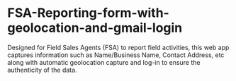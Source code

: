 # FSA-Reporting-form-with-geolocation-and-gmail-login
Designed for Field Sales Agents (FSA) to report field activities, this web app captures information such as Name/Business Name, Contact Address, etc along with automatic geolocation capture and log-in to ensure the authenticity of the data.
